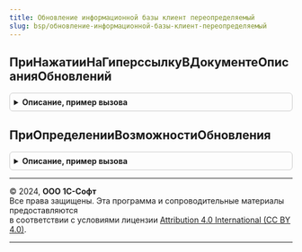 ```yaml
---
title: Обновление информационной базы клиент переопределяемый
slug: bsp/обновление-информационной-базы-клиент-переопределяемый
---
```



## ПриНажатииНаГиперссылкуВДокументеОписанияОбновлений
<details style="margin: 1em 0; padding: 0.5em; border: 1px solid #ccc; border-radius: 6px;">

<summary style="font-weight: bold; cursor: pointer;">Описание, пример вызова</summary>

```bsl

// Вызывается при нажатии на гиперссылку или двойном щелчке на ячейке
// табличного документа с описанием изменений системы (общий макет ОписаниеИзмененийСистемы).
//
// Параметры:
//   Область - ОбластьЯчеекТабличногоДокумента - область документа, на
//             которой произошло нажатие.
//
Процедура ПриНажатииНаГиперссылкуВДокументеОписанияОбновлений(Знач Область) Экспорт
```

Пример вызова
```bsl
ОбновлениеИнформационнойБазыКлиентПереопределяемый.ПриНажатииНаГиперссылкуВДокументеОписанияОбновлений(Область) 
```
</details>

## ПриОпределенииВозможностиОбновления
<details style="margin: 1em 0; padding: 0.5em; border: 1px solid #ccc; border-radius: 6px;">

<summary style="font-weight: bold; cursor: pointer;">Описание, пример вызова</summary>

```bsl

// Вызывается в обработчике ПередНачаломРаботыСистемы, проверяет возможность
// обновления на текущую версию программы.
//
// Параметры:
//  ВерсияДанных - Строка - версия данных основной конфигурации, с которой выполняется обновление
//                          (из регистра сведений ВерсииПодсистем).
//
Процедура ПриОпределенииВозможностиОбновления(Знач ВерсияДанных) Экспорт
```

Пример вызова
```bsl
ОбновлениеИнформационнойБазыКлиентПереопределяемый.ПриОпределенииВозможностиОбновления(ВерсияДанных) 
```
</details>

---

© 2024, **ООО 1С-Софт**  
Все права защищены. Эта программа и сопроводительные материалы предоставляются  
в соответствии с условиями лицензии [Attribution 4.0 International (CC BY 4.0)](https://creativecommons.org/licenses/by/4.0/legalcode).

---
